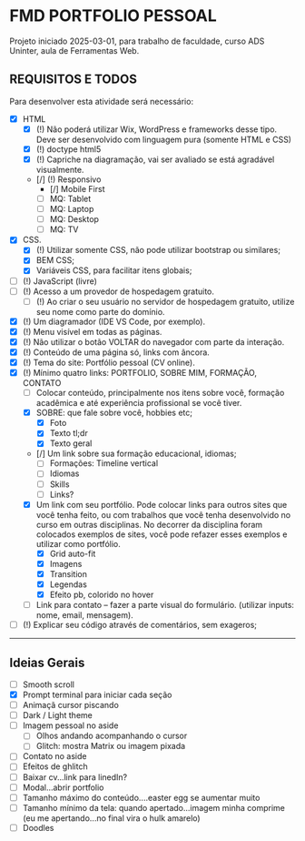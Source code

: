 # FMD PORTFOLIO PESSOAL

Projeto iniciado 2025-03-01, para trabalho de faculdade, curso ADS Uninter, aula de Ferramentas Web.

## REQUISITOS E TODOS

Para desenvolver esta atividade será necessário:

- [x] HTML
  - [x] (!) Não poderá utilizar Wix, WordPress e frameworks desse tipo. Deve ser
        desenvolvido com linguagem pura (somente HTML e CSS)
  - [x] (!) doctype html5
  - [x] (!) Capriche na diagramação, vai ser avaliado se está agradável visualmente.
  - [/] (!) Responsivo
    - [/] Mobile First
    - [ ] MQ: Tablet
    - [ ] MQ: Laptop
    - [ ] MQ: Desktop
    - [ ] MQ: TV
- [x] CSS.
  - [x] (!) Utilizar somente CSS, não pode utilizar bootstrap ou similares;
  - [x] BEM CSS;
  - [x] Variáveis CSS, para facilitar itens globais;
- [ ] (!) JavaScript (livre)
- [ ] (!) Acesso a um provedor de hospedagem gratuito.
  - [ ] (!) Ao criar o seu usuário no servidor de hospedagem gratuito, utilize seu nome como parte do domínio.
- [x] (!) Um diagramador (IDE VS Code, por exemplo).
- [x] (!) Menu visível em todas as páginas.
- [x] (!) Não utilizar o botão VOLTAR do navegador com parte da interação.
- [x] (!) Conteúdo de uma página só, links com âncora.
- [x] (!) Tema do site: Portfólio pessoal (CV online).
- [x] (!) Mínimo quatro links: PORTFOLIO, SOBRE MIM, FORMAÇÃO, CONTATO
  - [ ] Colocar conteúdo, principalmente nos itens sobre você, formação acadêmica e até experiência profissional se você tiver.
  - [x] SOBRE: que fale sobre você, hobbies etc;
    - [x] Foto
    - [x] Texto tl;dr
    - [x] Texto geral
  - [/] Um link sobre sua formação educacional, idiomas;
    - [ ] Formações: Timeline vertical
    - [ ] Idiomas
    - [ ] Skills
    - [ ] Links?
  - [x] Um link com seu portfólio. Pode colocar links para outros sites que você tenha feito, ou com trabalhos que você tenha desenvolvido no curso em outras disciplinas. No decorrer da disciplina foram colocados exemplos de sites, você pode refazer esses exemplos e utilizar como portfólio.
    - [x] Grid auto-fit
    - [x] Imagens
    - [x] Transition
    - [x] Legendas
    - [x] Efeito pb, colorido no hover
  - [ ] Link para contato – fazer a parte visual do formulário. (utilizar inputs: nome, email, mensagem).
- [ ] (!) Explicar seu código através de comentários, sem exageros;

---

## Ideias Gerais

- [ ] Smooth scroll
- [x] Prompt terminal para iniciar cada seção
- [ ] Animaçã cursor piscando
- [ ] Dark / Light theme
- [ ] Imagem pessoal no aside
  - [ ] Olhos andando acompanhando o cursor
  - [ ] Glitch: mostra Matrix ou imagem pixada
- [ ] Contato no aside
- [ ] Efeitos de ghlitch
- [ ] Baixar cv...link para linedIn?
- [ ] Modal...abrir portfolio
- [ ] Tamanho máximo do conteúdo....easter egg se aumentar muito
- [ ] Tamanho mínimo da tela: quando apertado...imagem minha comprime (eu me apertando...no final vira o hulk amarelo)
- [ ] Doodles
